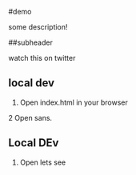 #demo

some description!

##subheader

watch this on twitter

## local dev

1. Open index.html in your browser

2 Open sans.

## Local DEv

1. Open lets see
